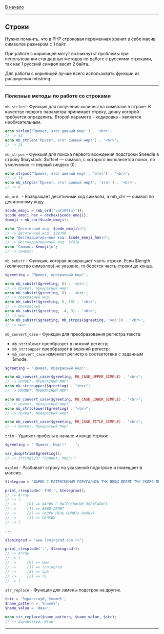 [В начало](../../README.md)

---

## **Строки**

Нужно помнить, что в PHP строковая переменная хранит в себе масив символов размером с 1 байт.

При работе с кирилицей могут возникнутьт проблемы при использовании стандарных методов по работе с русскими строками, так как 1 русский символ весит 2 байта.

Для работы с кирилицей лучше всего использовать функции из расширения mbstring.

---

### **Полезные методы по работе со строками**

`mb_strlen` - Функция для получения количества символов в строке. В качестве первого параметра принимает строку, длину которой требуется определить. Второй параметр - кодировка - является необязательным.

```php
echo strlen('Привет, этот дивный мир!') . '<br>';
// -> 43
echo mb_strlen('Привет, этот дивный мир!') . '<br>';
// -> 24
```

`mb_strpos` - Функция для поиска первого вхождения подстроки $needle в строку $haystack. $offset — символ, с которого выполняется поиск, по умолчанию — первый (индекс 0).

```php
echo strpos('Привет, этот дивный мир!', 'этот') . '<br>';
// -> 14
echo mb_strpos('Привет, этот дивный мир!', 'этот') . '<br>';
// -> 8
```

`mb_ord ` - Возвращает десятичный код символа, а mb_chr — символ по десятичному коду.

```php
$code_emoji = (mb_ord("\u{1F914}"));
$code_emoji_hex = dechex($code_emoji);
$emoji = mb_chr($code_emoji);

echo "Десятичный код: $code_emoji\n";
// -> Десятичный код: 129300
echo "Шестнадцатиричный код: $code_emoji_hex\n";
// -> Шестнадцатиричный код: 1f914
echo "Символ: $emoji\n";
// -> Символ: 
```

`mb_substr` - Функция, которая возвращает часть строки. Если $length (количество символов) не указано, то берётся часть строки до конца.

```php
$greeting = 'Привет, прекрасный мир!';

echo mb_substr($greeting, 0) . '<br>';
// -> Привет, прекрасный мир!
echo mb_substr($greeting, 8) . '<br>';
// -> прекрасный мир!
echo mb_substr($greeting, 8, 10) . '<br>';
// -> прекрасный
echo mb_substr($greeting, -4, 3) . '<br>';
// -> мир
echo mb_substr($greeting, mb_strpos($greeting, 'мир')) . '<br>';
// -> мир!
```

`mb_convert_case` - Функции для преобразования регистра текста:
- `mb_strtolower` преобразует в нижний регистр;
- `mb_strtoupper` преобразует в верхний регистр;
- `mb_convert_case` изменяет регистр в соответствии с заданным $mode.


```php
$greeting = "Привет, прекрасный мир!";

echo mb_convert_case($greeting, MB_CASE_UPPER_SIMPLE) . "<br>";
// -> ПРИВЕТ, ПРЕКРАСНЫЙ МИР!
echo mb_strtoupper($greeting) . "<br>";
// -> ПРИВЕТ, ПРЕКРАСНЫЙ МИР!

echo mb_convert_case($greeting, MB_CASE_LOWER_SIMPLE) . "<br>";
// -> привет, прекрасный мир!
echo mb_strtolower($greeting) . "<br>";
// -> привет, прекрасный мир!

echo mb_convert_case($greeting, MB_CASE_TITLE_SIMPLE) . "<br>";
// -> Привет, Прекрасный Мир!
```

`trim` - Удаляет пробелы в начале и конце строки:

```php
$greeting = " Привет, Мир!!!    ";

var_dump(trim($greeting));
// -> string(23) "Привет, Мир!!!"
```

`explod` - Разбивает строку по указанной подстроке и помещает в массив.

```php
$telegram = "ШАРИК С МАТРОСКИНЫМ ПОРУГАЛИСЬ ТЧК ВЕЩИ ДЕЛЯТ ТЧК СКОРО ПЕЧЬ ПИЛИТЬ НАЧНУТ ТЧК ПЕЧКИН";

print_r(explode(' ТЧК ', $telegram));
// -> Array
// -> (
// ->     [0] => ШАРИК С МАТРОСКИНЫМ ПОРУГАЛИСЬ
// ->     [1] => ВЕЩИ ДЕЛЯТ
// ->     [2] => СКОРО ПЕЧЬ ПИЛИТЬ НАЧНУТ
// ->     [3] => ПЕЧКИН
// -> )

---

$leningrad = "www.leningrad.spb.ru";

print_r(explode('.', $leningrad));
// -> Array
// -> (
// ->     [0] => www
// ->     [1] => leningrad
// ->     [2] => spb
// ->     [3] => ru
// -> )

```

`str_replace` - Функция для замены подстрок на другие.

```php
$str = 'Здравствуй, %name%';
$name_pattern = '%name%';
$name_value = 'Иван'; 

echo str_replace($name_pattern, $name_value, $str);
// -> Здравствуй, Иван
```




---

